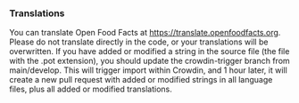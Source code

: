 ### Translations
You can translate Open Food Facts at https://translate.openfoodfacts.org. Please do not translate directly in the code, or your translations will be overwritten.
If you have added or modified a string in the source file (the file with the .pot extension), you should update the crowdin-trigger branch from main/develop. This will trigger import within Crowdin, and 1 hour later, it will create a new pull request with added or modified strings in all language files, plus all added or modified translations.
